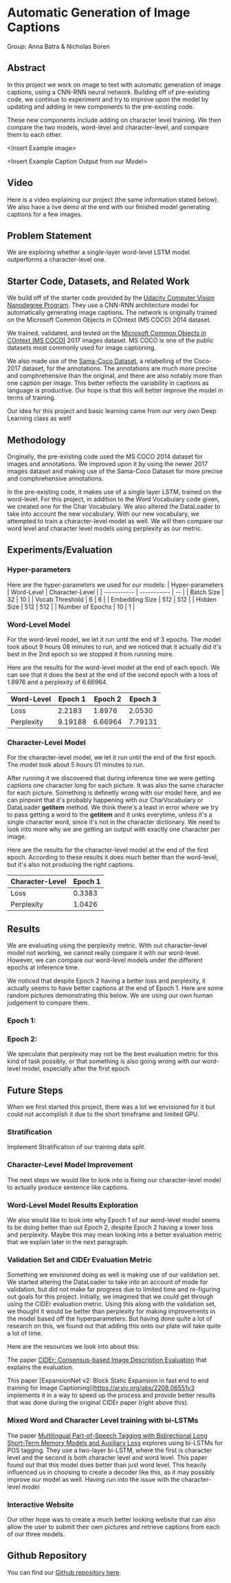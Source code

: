 # Automatic Generation of Image Captions
Group: Anna Batra & Nicholas Boren

## Abstract

In this project we work on image to text with automatic generation of image captions, using a CNN-RNN neural network. Building off of pre-existing code, we continue to experiment and try to improve upon the model by updating and adding in new components to the pre-existing code.

These new components include adding on character level training. We then compare the two models, word-level and character-level, and compare them to each other.

\<Insert Example image>

\<Insert Example Caption Output from our Model>

## Video
Here is a video explaining our project (the same information stated below). We also have a live demo at the end with our finished model generating captions for a few images.

## Problem Statement

We are exploring whether a single-layer word-level LSTM model outperforms a character-level one.

## Starter Code, Datasets, and Related Work
We build off of the starter code provided by the [Udacity Computer Vision Nanodegree Program](https://github.com/sauravraghuvanshi/Udacity-Computer-Vision-Nanodegree-Program/tree/master/project_2_image_captioning_project). They use a CNN-RNN architecture model for automatically generating image captions. The network is originally trained on the Microsoft Common Objects in COntext (MS COCO) 2014 dataset. 

We trained, validated, and tested on the [Microsoft Common Objects in COntext (MS COCO)](https://cocodataset.org/#home) 2017 images dataset. MS COCO is one of the public datasets most commonly used for image captioning.

We also made use of the [Sama-Coco Dataset](https://www.sama.com/sama-coco-dataset/), a relabelling of the Coco-2017 dataset, for the annotations. The annotations are much more precise and comphrehensive than the original, and there are also notably more than one caption per image. This better reflects the variability in captions as language is productive. Our hope is that this will better improve the model in terms of training.

Our idea for this project and basic learning came from our very own Deep Learning class as well!

## Methodology

Originally, the pre-existing code used the MS COCO 2014 dataset for images and annotations. We improved upon it by using the newer 2017 images dataset and making use of the Sama-Coco Dataset for more precise and comphrehensive annotations.

In the pre-existing code, it makes use of a single layer LSTM, trained on the word-level. For this project, in addition to the Word Vocabulary code given, we created one for the Char Vocabulary. We also altered the DataLoader to take into account the new vocabulary. With our new vocabulary, we attempted to train a character-level model as well. We will then compare our word level and character level models using perplexity as our metric.

## Experiments/Evaluation

### Hyper-parameters

Here are the hyper-parameters we used for our models:
| Hyper-parameters  | Word-Level    | Character-Level  | 
| -----------       | -----------   | --               |
| Batch Size        | 32            | 10               |
| Vocab Threshold   | 6             | 6                |
| Embedding Size    | 512           | 512              |
| Hidden Size       | 512           | 512              |
| Number of Epochs  | 10            | 1                |

### Word-Level Model

For the word-level model, we let it run until the end of 3 epochs. The model took about 9 hours 08 minutes to run, and we noticed that it actually did it's best in the 2nd epoch so we stopped it from running more.

Here are the results for the word-level model at the end of each epoch. We can see that it does the best at the end of the second epoch with a loss of 1.8976 and a perplexity of 6.66964.

| Word-Level  | Epoch 1    | Epoch 2   | Epoch 3 | 
| ----------- | -----------| --        | -----   |
| Loss        | 2.2183     | 1.8976    | 2.0530  |
| Perplexity  | 9.19188    | 6.66964   | 7.79131 |
 

### Character-Level Model

For the character-level model, we let it run until the end of the first epoch. The model took about 5 hours 01 minutes to run. 

After running it we discovered that during inference time we were getting captions one character long for each picture. It was also the same character for each picture. Something is definetly wrong with our model here, and we can pinpoint that it's probably happening with our CharVocabulary or DataLoader __getitem__ method. We think there's a least in error where we try to pass getting a word to the __getitem__ and it unks everytime, unless it's a single character word, since it's not in the character dictionary. We need to look into more why we are getting an output with exactly one character per image.

Here are the results for the character-level model at the end of the first epoch. According to these results it does much better than the word-level, but it's also not producing the right captions.

| Character-Level  | Epoch 1    |
| ----------- | -----------|
| Loss        | 0.3383     |
| Perplexity  | 1.0426    |

## Results

We are evaluating using the perplexity metric. With out character-level model not working, we cannot really compare it with our word-level. However, we can compare our word-level models under the different epochs at inference time.

We noticed that despite Epoch 2 having a better loss and perplexity, it actually seems to have better captions at the end of Epoch 1. Here are some random pictures demonstrating this below. We are using our own human judgement to compare them.

### Epoch 1:


### Epoch 2:


We speculate that perplexity may not be the best evaluation metric for this kind of task possibly, or that something is also going wrong with our word-level model, especially after the first epoch.

## Future Steps
When we first started this project, there was a lot we envisioned for it but could not accomplish it due to the short timeframe and limited GPU.

### Stratification
Implement Stratification of our training data split.

### Character-Level Model Improvement

The next steps we would like to look into is fixing our character-level model to actually produce sentence like captions. 

 ### Word-Level Model Results Exploration
We also would like to look into why Epoch 1 of our word-level model seems to be doing better than out Epoch 2, despite Epoch 2 having a lower loss and perplexity. Maybe this may mean looking into a better evaluation metric that we explain later in the next paragraph.

### Validation Set and CIDEr Evaluation Metric

 Something we envisioned doing as well is making use of our validation set. We started altering the DataLoader to take into an account of mode for validation, but did not make far progress due to limited time and re-figuring out goals for this project. Initially, we imagined that we could get through using the CIDEr evaluation metric. Using this along with the validation set, we thought it would be better than perplexity for making improvements in the model based off the hyperparameters. But having done quite a lot of research on this, we found out that adding this onto our plate will take quite a lot of time.

Here are the resources we look into about this:

The paper [CIDEr: Consensus-based Image Description Evaluation](https://arxiv.org/abs/1411.5726) that explains the evaluation.

This paper [ExpansionNet v2: Block Static Expansion in fast end to end training for Image Captioning](https://arxiv.org/abs/2208.06551v3 implements it in a way to speed up the process and provide better results that was done during the original CIDEr paper (right above this).

### Mixed Word and Character Level training with bi-LSTMs

The paper [Multilingual Part-of-Speech Tagging with Bidirectional Long Short-Term Memory Models and Auxiliary Loss](https://paperswithcode.com/paper/multilingual-part-of-speech-tagging-with) explores using bi-LSTMs for POS tagging. They use a two-layer bi-LSTM, where the first is character level and the second is both character level and word level. This paper found out that this model does better than just word level. This heavily influenced us in choosing to create a decoder like this, as it may possibly improve our model as well. Having run into the issue with the character-level model

### Interactive Website

Our other hope was to create a much better looking website that can also allow the user to submit their own pictures and retrieve captions from each of our three models.


## Github Repository
You can find our [Github repository here](https://github.com/NicholasBoren/Image-Captioning).